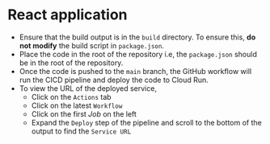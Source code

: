 # React application

- Ensure that the build output is in the `build` directory. To ensure this, **do not modify** the build script in `package.json`.
- Place the code in the root of the repository i.e, the `package.json` should be in the root of the repository.
- Once the code is pushed to the `main` branch, the GitHub workflow will run the CICD pipeline and deploy the code to Cloud Run.
- To view the URL of the deployed service,
    - Click on the `Actions` tab
    - Click on the latest `Workflow`
    - Click on the first *Job* on the left
    - Expand the `Deploy` step of the pipeline and scroll to the bottom of the output to find the `Service URL`